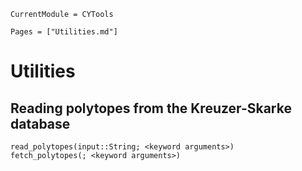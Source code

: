 ```@meta
CurrentModule = CYTools
```

```@contents
Pages = ["Utilities.md"]
```

# Utilities

## Reading polytopes from the Kreuzer-Skarke database

```@docs
read_polytopes(input::String; <keyword arguments>)
fetch_polytopes(; <keyword arguments>)
```
